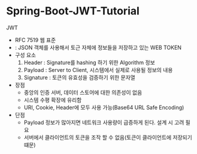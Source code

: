 # Spring-Boot-JWT-Tutorial

JWT

-   RFC 7519 웹 표준
-   : JSON 객체를 사용해서 토근 자체에 정보들을 저장하고 있는 WEB TOKEN
-   구성 요소
    1.  Header : Signature를 hashing 하기 위한 Algorithm 정보
    2.  Payload : Server to Client, 시스템에서 실제로 사용될 정보의 내용
    3.  Signature : 토큰의 유효성을 검증하기 위한 문자열
-   장점
    -   중앙의 인증 서버, 데이터 스토어에 대한 의존성이 없음
    -   시스템 수평 확장에 유리함
    -   URI, Cookie, Header에 모두 사용 가능(Base64 URL Safe Encoding)
-   단점
    -   Payload 정보가 많아지면 네트워크 사용량이 급증하게 된다. 설계 시 고려 필요
    -   서버에서 클라이언트의 토큰을 조작 할 수 없음(토큰이 클라이언트에 저장되기 떄문)
